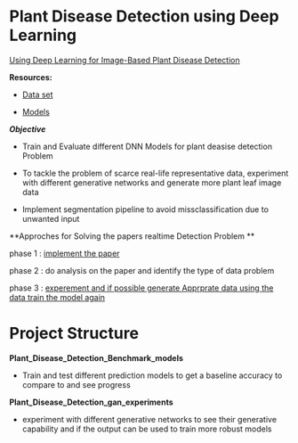 # Plant Disease Detection using Deep Learning

[Using Deep Learning for Image-Based Plant Disease Detection](https://arxiv.org/pdf/1604.03169.pdf) 

**Resources:**
- [Data set](https://github.com/spMohanty/PlantVillage-Dataset)

- [Models](https://gitlab.com/Israel777/Plant_Disease_Detection_models)



***Objective***

- Train and Evaluate different DNN Models for plant deasise detection Problem

- To tackle the problem of scarce real-life representative data, experiment with different generative networks and generate more plant leaf image data

- Implement segmentation pipeline to avoid missclassification due to unwanted input 



**Approches for Solving the papers realtime Detection Problem **

phase 1 : [implement the paper](https://github.com/IsraelAbebe/plant_disease_experements/tree/master/Plant_Disease_Detection_Benchmark_models) 

phase 2 : do analysis on the paper and identify the type of data problem 

phase 3 : [experement and if possible generate Apprprate data
		  using the data train the model again](https://github.com/IsraelAbebe/plant_disease_experements/tree/master/Plant_Disease_Detection_gan_experimants)


# Project Structure

**Plant_Disease_Detection_Benchmark_models**

- Train and test different prediction models to get a baseline accuracy to compare to and see progress

**Plant_Disease_Detection_gan_experiments**

- experiment with different generative networks to see their generative capability and if the output can be used to train more robust models



